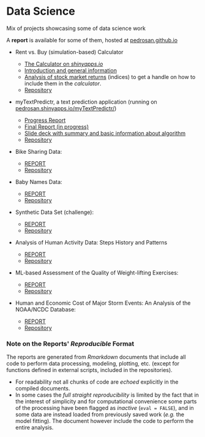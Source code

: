 # Data Science 

Mix of projects showcasing some of data science work

A __report__ is available for some of them, hosted at [pedrosan.github.io](http://pedrosan.github.io)

* Rent vs. Buy (simulation-based) Calculator
  * [The Calculator on _shinyapps.io_](https://pedrosan.shinyapps.io/AdvBvsR/)
  * [Introduction and general information](http://pedrosan.github.io/DataScience/Rent_vs_Buy/intro.html)
  * [Analysis of stock market returns](http://pedrosan.github.io/DataScience/Rent_vs_Buy/returns.html) 
    (indices) to get a handle on how to include them in the _calculator_.
  * [Repository](https://github.com/pedrosan/DataScienceExamples/tree/master/Rent_vs_Buy)

* myTextPredictr, a text prediction application (running on [pedrosan.shinyapps.io/myTextPredictr/](https://pedrosan.shinyapps.io/myTextPredictr/))
  * [Progress Report](http://pedrosan.github.io/DataScienceExamples/myTextPredictr/MilestoneReport/)
  * [Final Report (in progress)](http://pedrosan.github.io/DataScienceExamples/myTextPredictr/FinalReport/)
  * [Slide deck with summary and basic information about algorithm](http://pedrosan.github.io/DataScienceExamples/myTextPredictr/Slides/)
  * [Repository](https://github.com/pedrosan/DataScienceExamples/tree/master/myTextPredictr/)
  
* Bike Sharing Data: 
  * [REPORT](http://pedrosan.github.io/DataScience/Bike_Sharing/)
  * [Repository](https://github.com/pedrosan/DataScienceExamples/tree/master/Bike_Sharing)

* Baby Names Data:
  * [REPORT](http://pedrosan.github.io/DataScience/Baby_Names/)
  * [Repository](https://github.com/pedrosan/DataScienceExamples/tree/master/Baby_Names)

* Synthetic Data Set (challenge):
  * [REPORT](http://pedrosan.github.io/DataScience/Synthetic_Data/)
  * [Repository](https://github.com/pedrosan/DataScienceExamples/tree/master/Synthetic_Data)

* Analysis of Human Activity Data: Steps History and Patterns
  * [REPORT](http://pedrosan.github.io/DataScience/Human_Activity_1/)
  * [Repository](https://github.com/pedrosan/DataScienceExamples/tree/master/Human_Activity_1)

* ML-based Assessment of the Quality of Weight-lifting Exercises:
  * [REPORT](http://pedrosan.github.io/DataScience/Weight_Lifting/)
  * [Repository](https://github.com/pedrosan/DataScienceExamples/tree/master/Weight_Lifting)

* Human and Economic Cost of Major Storm Events: An Analysis of the NOAA/NCDC Database:
  * [REPORT](http://pedrosan.github.io/DataScience/Impact_of_Major_Storm_Events/)
  * [Repository](https://github.com/pedrosan/DataScienceExamples/tree/master/Impact_of_Major_Storm_Events)


### Note on the Reports' _Reproducible_ Format

The reports are generated from _Rmarkdown_ documents that include all code to perform
data processing, modeling, plotting, etc. (except for functions defined in external scripts, 
included in the repositories).

* For readability not all chunks of code are _echoed_ explicitly in the compiled documents.
* In some cases the _full straight reproducibility_ is limited by the fact that in the interest of simplicity
and for computational convenience some parts of the processing have been flagged as _inactive_ 
(`eval = FALSE`), and in some data are instead loaded from previously saved work (_e.g._ the model fitting). 
The document however include the code to perform the entire analysis.


